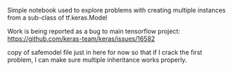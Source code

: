 
Simple notebook used to explore problems with creating multiple instances from a sub-class of tf.keras.Model

Work is being reported as a bug to main tensorflow project: https://github.com/keras-team/keras/issues/16582

copy of safemodel file just in here for now so that if I crack the first problem, I can make sure multiple inheritance works properly.
